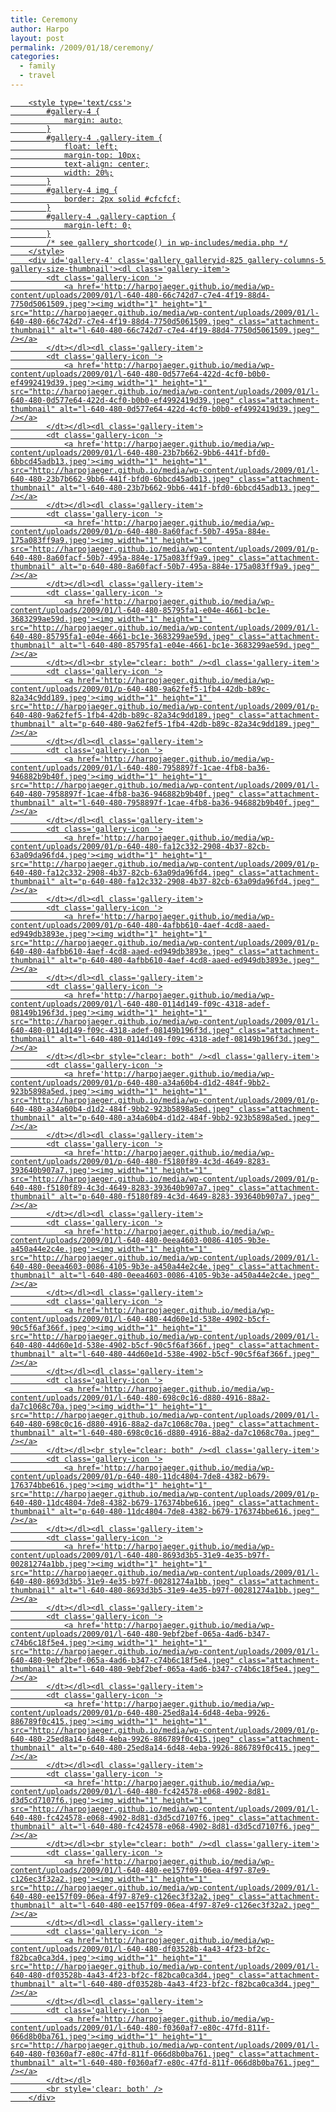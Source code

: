 ```yaml
---
title: Ceremony
author: Harpo
layout: post
permalink: /2009/01/18/ceremony/
categories:
  - family
  - travel
---
```

<p><a href="http://harpojaeger.github.io/media/wp-content/uploads/2009/01/l-640-480-f0360af7-e80c-47fd-811f-066d8b0ba761.jpeg"></p>

		<style type='text/css'>
			#gallery-4 {
				margin: auto;
			}
			#gallery-4 .gallery-item {
				float: left;
				margin-top: 10px;
				text-align: center;
				width: 20%;
			}
			#gallery-4 img {
				border: 2px solid #cfcfcf;
			}
			#gallery-4 .gallery-caption {
				margin-left: 0;
			}
			/* see gallery_shortcode() in wp-includes/media.php */
		</style>
		<div id='gallery-4' class='gallery galleryid-825 gallery-columns-5 gallery-size-thumbnail'><dl class='gallery-item'>
			<dt class='gallery-icon '>
				<a href='http://harpojaeger.github.io/media/wp-content/uploads/2009/01/l-640-480-66c742d7-c7e4-4f19-88d4-7750d5061509.jpeg'><img width="1" height="1" src="http://harpojaeger.github.io/media/wp-content/uploads/2009/01/l-640-480-66c742d7-c7e4-4f19-88d4-7750d5061509.jpeg" class="attachment-thumbnail" alt="l-640-480-66c742d7-c7e4-4f19-88d4-7750d5061509.jpeg" /></a>
			</dt></dl><dl class='gallery-item'>
			<dt class='gallery-icon '>
				<a href='http://harpojaeger.github.io/media/wp-content/uploads/2009/01/l-640-480-0d577e64-422d-4cf0-b0b0-ef4992419d39.jpeg'><img width="1" height="1" src="http://harpojaeger.github.io/media/wp-content/uploads/2009/01/l-640-480-0d577e64-422d-4cf0-b0b0-ef4992419d39.jpeg" class="attachment-thumbnail" alt="l-640-480-0d577e64-422d-4cf0-b0b0-ef4992419d39.jpeg" /></a>
			</dt></dl><dl class='gallery-item'>
			<dt class='gallery-icon '>
				<a href='http://harpojaeger.github.io/media/wp-content/uploads/2009/01/l-640-480-23b7b662-9bb6-441f-bfd0-6bbcd45adb13.jpeg'><img width="1" height="1" src="http://harpojaeger.github.io/media/wp-content/uploads/2009/01/l-640-480-23b7b662-9bb6-441f-bfd0-6bbcd45adb13.jpeg" class="attachment-thumbnail" alt="l-640-480-23b7b662-9bb6-441f-bfd0-6bbcd45adb13.jpeg" /></a>
			</dt></dl><dl class='gallery-item'>
			<dt class='gallery-icon '>
				<a href='http://harpojaeger.github.io/media/wp-content/uploads/2009/01/p-640-480-8a60facf-50b7-495a-884e-175a083ff9a9.jpeg'><img width="1" height="1" src="http://harpojaeger.github.io/media/wp-content/uploads/2009/01/p-640-480-8a60facf-50b7-495a-884e-175a083ff9a9.jpeg" class="attachment-thumbnail" alt="p-640-480-8a60facf-50b7-495a-884e-175a083ff9a9.jpeg" /></a>
			</dt></dl><dl class='gallery-item'>
			<dt class='gallery-icon '>
				<a href='http://harpojaeger.github.io/media/wp-content/uploads/2009/01/l-640-480-85795fa1-e04e-4661-bc1e-3683299ae59d.jpeg'><img width="1" height="1" src="http://harpojaeger.github.io/media/wp-content/uploads/2009/01/l-640-480-85795fa1-e04e-4661-bc1e-3683299ae59d.jpeg" class="attachment-thumbnail" alt="l-640-480-85795fa1-e04e-4661-bc1e-3683299ae59d.jpeg" /></a>
			</dt></dl><br style="clear: both" /><dl class='gallery-item'>
			<dt class='gallery-icon '>
				<a href='http://harpojaeger.github.io/media/wp-content/uploads/2009/01/p-640-480-9a62fef5-1fb4-42db-b89c-82a34c9dd189.jpeg'><img width="1" height="1" src="http://harpojaeger.github.io/media/wp-content/uploads/2009/01/p-640-480-9a62fef5-1fb4-42db-b89c-82a34c9dd189.jpeg" class="attachment-thumbnail" alt="p-640-480-9a62fef5-1fb4-42db-b89c-82a34c9dd189.jpeg" /></a>
			</dt></dl><dl class='gallery-item'>
			<dt class='gallery-icon '>
				<a href='http://harpojaeger.github.io/media/wp-content/uploads/2009/01/l-640-480-7958897f-1cae-4fb8-ba36-946882b9b40f.jpeg'><img width="1" height="1" src="http://harpojaeger.github.io/media/wp-content/uploads/2009/01/l-640-480-7958897f-1cae-4fb8-ba36-946882b9b40f.jpeg" class="attachment-thumbnail" alt="l-640-480-7958897f-1cae-4fb8-ba36-946882b9b40f.jpeg" /></a>
			</dt></dl><dl class='gallery-item'>
			<dt class='gallery-icon '>
				<a href='http://harpojaeger.github.io/media/wp-content/uploads/2009/01/p-640-480-fa12c332-2908-4b37-82cb-63a09da96fd4.jpeg'><img width="1" height="1" src="http://harpojaeger.github.io/media/wp-content/uploads/2009/01/p-640-480-fa12c332-2908-4b37-82cb-63a09da96fd4.jpeg" class="attachment-thumbnail" alt="p-640-480-fa12c332-2908-4b37-82cb-63a09da96fd4.jpeg" /></a>
			</dt></dl><dl class='gallery-item'>
			<dt class='gallery-icon '>
				<a href='http://harpojaeger.github.io/media/wp-content/uploads/2009/01/p-640-480-4afbb610-4aef-4cd8-aaed-ed949db3893e.jpeg'><img width="1" height="1" src="http://harpojaeger.github.io/media/wp-content/uploads/2009/01/p-640-480-4afbb610-4aef-4cd8-aaed-ed949db3893e.jpeg" class="attachment-thumbnail" alt="p-640-480-4afbb610-4aef-4cd8-aaed-ed949db3893e.jpeg" /></a>
			</dt></dl><dl class='gallery-item'>
			<dt class='gallery-icon '>
				<a href='http://harpojaeger.github.io/media/wp-content/uploads/2009/01/l-640-480-0114d149-f09c-4318-adef-08149b196f3d.jpeg'><img width="1" height="1" src="http://harpojaeger.github.io/media/wp-content/uploads/2009/01/l-640-480-0114d149-f09c-4318-adef-08149b196f3d.jpeg" class="attachment-thumbnail" alt="l-640-480-0114d149-f09c-4318-adef-08149b196f3d.jpeg" /></a>
			</dt></dl><br style="clear: both" /><dl class='gallery-item'>
			<dt class='gallery-icon '>
				<a href='http://harpojaeger.github.io/media/wp-content/uploads/2009/01/p-640-480-a34a60b4-d1d2-484f-9bb2-923b5898a5ed.jpeg'><img width="1" height="1" src="http://harpojaeger.github.io/media/wp-content/uploads/2009/01/p-640-480-a34a60b4-d1d2-484f-9bb2-923b5898a5ed.jpeg" class="attachment-thumbnail" alt="p-640-480-a34a60b4-d1d2-484f-9bb2-923b5898a5ed.jpeg" /></a>
			</dt></dl><dl class='gallery-item'>
			<dt class='gallery-icon '>
				<a href='http://harpojaeger.github.io/media/wp-content/uploads/2009/01/p-640-480-f5180f89-4c3d-4649-8283-393640b907a7.jpeg'><img width="1" height="1" src="http://harpojaeger.github.io/media/wp-content/uploads/2009/01/p-640-480-f5180f89-4c3d-4649-8283-393640b907a7.jpeg" class="attachment-thumbnail" alt="p-640-480-f5180f89-4c3d-4649-8283-393640b907a7.jpeg" /></a>
			</dt></dl><dl class='gallery-item'>
			<dt class='gallery-icon '>
				<a href='http://harpojaeger.github.io/media/wp-content/uploads/2009/01/l-640-480-0eea4603-0086-4105-9b3e-a450a44e2c4e.jpeg'><img width="1" height="1" src="http://harpojaeger.github.io/media/wp-content/uploads/2009/01/l-640-480-0eea4603-0086-4105-9b3e-a450a44e2c4e.jpeg" class="attachment-thumbnail" alt="l-640-480-0eea4603-0086-4105-9b3e-a450a44e2c4e.jpeg" /></a>
			</dt></dl><dl class='gallery-item'>
			<dt class='gallery-icon '>
				<a href='http://harpojaeger.github.io/media/wp-content/uploads/2009/01/l-640-480-44d60e1d-538e-4902-b5cf-90c5f6af366f.jpeg'><img width="1" height="1" src="http://harpojaeger.github.io/media/wp-content/uploads/2009/01/l-640-480-44d60e1d-538e-4902-b5cf-90c5f6af366f.jpeg" class="attachment-thumbnail" alt="l-640-480-44d60e1d-538e-4902-b5cf-90c5f6af366f.jpeg" /></a>
			</dt></dl><dl class='gallery-item'>
			<dt class='gallery-icon '>
				<a href='http://harpojaeger.github.io/media/wp-content/uploads/2009/01/l-640-480-698c0c16-d880-4916-88a2-da7c1068c70a.jpeg'><img width="1" height="1" src="http://harpojaeger.github.io/media/wp-content/uploads/2009/01/l-640-480-698c0c16-d880-4916-88a2-da7c1068c70a.jpeg" class="attachment-thumbnail" alt="l-640-480-698c0c16-d880-4916-88a2-da7c1068c70a.jpeg" /></a>
			</dt></dl><br style="clear: both" /><dl class='gallery-item'>
			<dt class='gallery-icon '>
				<a href='http://harpojaeger.github.io/media/wp-content/uploads/2009/01/p-640-480-11dc4804-7de8-4382-b679-176374bbe616.jpeg'><img width="1" height="1" src="http://harpojaeger.github.io/media/wp-content/uploads/2009/01/p-640-480-11dc4804-7de8-4382-b679-176374bbe616.jpeg" class="attachment-thumbnail" alt="p-640-480-11dc4804-7de8-4382-b679-176374bbe616.jpeg" /></a>
			</dt></dl><dl class='gallery-item'>
			<dt class='gallery-icon '>
				<a href='http://harpojaeger.github.io/media/wp-content/uploads/2009/01/l-640-480-8693d3b5-31e9-4e35-b97f-00281274a1bb.jpeg'><img width="1" height="1" src="http://harpojaeger.github.io/media/wp-content/uploads/2009/01/l-640-480-8693d3b5-31e9-4e35-b97f-00281274a1bb.jpeg" class="attachment-thumbnail" alt="l-640-480-8693d3b5-31e9-4e35-b97f-00281274a1bb.jpeg" /></a>
			</dt></dl><dl class='gallery-item'>
			<dt class='gallery-icon '>
				<a href='http://harpojaeger.github.io/media/wp-content/uploads/2009/01/l-640-480-9ebf2bef-065a-4ad6-b347-c74b6c18f5e4.jpeg'><img width="1" height="1" src="http://harpojaeger.github.io/media/wp-content/uploads/2009/01/l-640-480-9ebf2bef-065a-4ad6-b347-c74b6c18f5e4.jpeg" class="attachment-thumbnail" alt="l-640-480-9ebf2bef-065a-4ad6-b347-c74b6c18f5e4.jpeg" /></a>
			</dt></dl><dl class='gallery-item'>
			<dt class='gallery-icon '>
				<a href='http://harpojaeger.github.io/media/wp-content/uploads/2009/01/p-640-480-25ed8a14-6d48-4eba-9926-886789f0c415.jpeg'><img width="1" height="1" src="http://harpojaeger.github.io/media/wp-content/uploads/2009/01/p-640-480-25ed8a14-6d48-4eba-9926-886789f0c415.jpeg" class="attachment-thumbnail" alt="p-640-480-25ed8a14-6d48-4eba-9926-886789f0c415.jpeg" /></a>
			</dt></dl><dl class='gallery-item'>
			<dt class='gallery-icon '>
				<a href='http://harpojaeger.github.io/media/wp-content/uploads/2009/01/l-640-480-fc424578-e068-4902-8d81-d3d5cd7107f6.jpeg'><img width="1" height="1" src="http://harpojaeger.github.io/media/wp-content/uploads/2009/01/l-640-480-fc424578-e068-4902-8d81-d3d5cd7107f6.jpeg" class="attachment-thumbnail" alt="l-640-480-fc424578-e068-4902-8d81-d3d5cd7107f6.jpeg" /></a>
			</dt></dl><br style="clear: both" /><dl class='gallery-item'>
			<dt class='gallery-icon '>
				<a href='http://harpojaeger.github.io/media/wp-content/uploads/2009/01/l-640-480-ee157f09-06ea-4f97-87e9-c126ec3f32a2.jpeg'><img width="1" height="1" src="http://harpojaeger.github.io/media/wp-content/uploads/2009/01/l-640-480-ee157f09-06ea-4f97-87e9-c126ec3f32a2.jpeg" class="attachment-thumbnail" alt="l-640-480-ee157f09-06ea-4f97-87e9-c126ec3f32a2.jpeg" /></a>
			</dt></dl><dl class='gallery-item'>
			<dt class='gallery-icon '>
				<a href='http://harpojaeger.github.io/media/wp-content/uploads/2009/01/l-640-480-df03528b-4a43-4f23-bf2c-f82bca0ca3d4.jpeg'><img width="1" height="1" src="http://harpojaeger.github.io/media/wp-content/uploads/2009/01/l-640-480-df03528b-4a43-4f23-bf2c-f82bca0ca3d4.jpeg" class="attachment-thumbnail" alt="l-640-480-df03528b-4a43-4f23-bf2c-f82bca0ca3d4.jpeg" /></a>
			</dt></dl><dl class='gallery-item'>
			<dt class='gallery-icon '>
				<a href='http://harpojaeger.github.io/media/wp-content/uploads/2009/01/l-640-480-f0360af7-e80c-47fd-811f-066d8b0ba761.jpeg'><img width="1" height="1" src="http://harpojaeger.github.io/media/wp-content/uploads/2009/01/l-640-480-f0360af7-e80c-47fd-811f-066d8b0ba761.jpeg" class="attachment-thumbnail" alt="l-640-480-f0360af7-e80c-47fd-811f-066d8b0ba761.jpeg" /></a>
			</dt></dl>
			<br style='clear: both' />
		</div>

<p>
</a></p>
